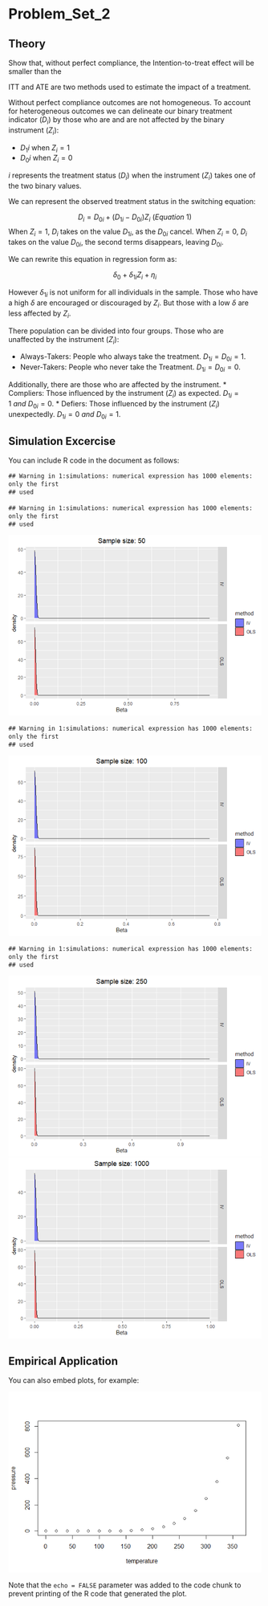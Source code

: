 Problem_Set_2
================

## Theory

Show that, without perfect compliance, the Intention-to-treat effect
will be smaller than the

ITT and ATE are two methods used to estimate the impact of a treatment.

Without perfect compliance outcomes are not homogeneous. To account for
heterogeneous outcomes we can delineate our binary treatment indicator
($D_i$) by those who are and are not affected by the binary instrument
($Z_i$):

- $D_1i$ when $Z_i= 1$
- $D_0i$ when $Z_i= 0$

$i$ represents the treatment status ($D_i$) when the instrument ($Z_i$)
takes one of the two binary values.

We can represent the observed treatment status in the switching
equation:

$$D_i=D_{0i}+(D_{1i}-D_{0i})Z_i\ (Equation \ 1)$$ When $Z_i=1$, $D_i$
takes on the value $D_{1i}$, as the $D_{0i}$ cancel. When $Z_i=0$, $D_i$
takes on the value $D_{0i}$, the second terms disappears, leaving
$D_{0i}$.

We can rewrite this equation in regression form as:

$$\delta_{0}+\delta_{1i}Z_i+\eta_i$$

However $\delta_{1i}$ is not uniform for all individuals in the sample.
Those who have a high $\delta$ are encouraged or discouraged by $Z_i$.
But those with a low $\delta$ are less affected by $Z_i$.

There population can be divided into four groups. Those who are
unaffected by the instrument ($Z_i$):

- Always-Takers: People who always take the treatment.
  $D_{1i}=D_{0i}=1$.
- Never-Takers: People who never take the Treatment. $D_{1i}=D_{0i}=0$.

Additionally, there are those who are affected by the instrument. \*
Compliers: Those influenced by the instrument ($Z_i$) as expected.
$D_{1i}=1\ and\ D_{0i}=0$. \* Defiers: Those influenced by the
instrument ($Z_i$) unexpectedly. $D_{1i}=0\ and\ D_{0i}=1$.

## Simulation Excercise

You can include R code in the document as follows:

    ## Warning in 1:simulations: numerical expression has 1000 elements: only the first
    ## used

    ## Warning in 1:simulations: numerical expression has 1000 elements: only the first
    ## used

![](Problem_Set_2_files/figure-gfm/Generate%20Beta-1.png)<!-- -->

    ## Warning in 1:simulations: numerical expression has 1000 elements: only the first
    ## used

![](Problem_Set_2_files/figure-gfm/Generate%20Beta-2.png)<!-- -->

    ## Warning in 1:simulations: numerical expression has 1000 elements: only the first
    ## used

![](Problem_Set_2_files/figure-gfm/Generate%20Beta-3.png)<!-- -->![](Problem_Set_2_files/figure-gfm/Generate%20Beta-4.png)<!-- -->

## Empirical Application

You can also embed plots, for example:

![](Problem_Set_2_files/figure-gfm/pressure-1.png)<!-- -->

Note that the `echo = FALSE` parameter was added to the code chunk to
prevent printing of the R code that generated the plot.
